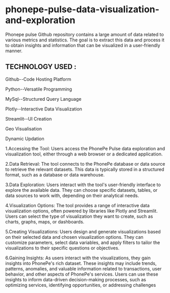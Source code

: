 # phonepe-pulse-data-visualization-and-exploration

Phonepe pulse Github repository contains a large amount of data related to various metrics and statistics. The goal is to extract this data and process it to obtain insights and information that can be visualized in a user-friendly manner.

## TECHNOLOGY USED :
Github--Code Hosting Platform

Python--Versatile Programming

MySql--Structured Query Language

Plotly--Interactive Data Visualization

Streamlit--UI Creation

Geo Visualisation

Dynamic Updation

1.Accessing the Tool: Users access the PhonePe Pulse data exploration and visualization tool, either through a web browser or a dedicated application.

2.Data Retrieval: The tool connects to the PhonePe database or data source to retrieve the relevant datasets. This data is typically stored in a structured format, such as a database or data warehouse.

3.Data Exploration: Users interact with the tool's user-friendly interface to explore the available data. They can choose specific datasets, tables, or data sources to work with, depending on their analytical needs.

4.Visualization Options: The tool provides a range of interactive data visualization options, often powered by libraries like Plotly and Streamlit. Users can select the type of visualization they want to create, such as charts, graphs, maps, or dashboards.

5.Creating Visualizations: Users design and generate visualizations based on their selected data and chosen visualization options. They can customize parameters, select data variables, and apply filters to tailor the visualizations to their specific questions or objectives.

6.Gaining Insights: As users interact with the visualizations, they gain insights into PhonePe's rich dataset. These insights may include trends, patterns, anomalies, and valuable information related to transactions, user behavior, and other aspects of PhonePe's services. Users can use these insights to inform data-driven decision-making processes, such as optimizing services, identifying opportunities, or addressing challenges
